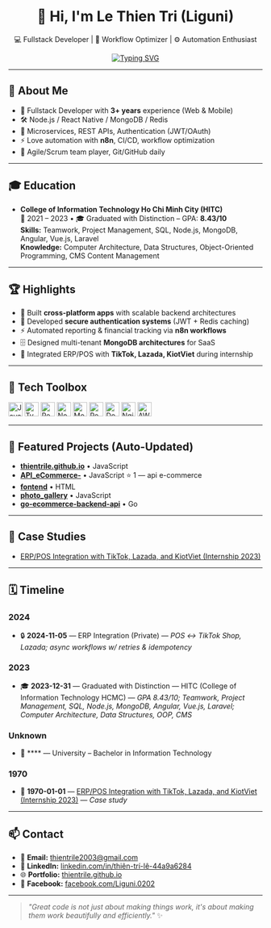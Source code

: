 <!-- Profile README (auto-updated) -->

<div align="center">

# 👋 Hi, I'm **Le Thien Tri** (Liguni)  
💻 Fullstack Developer | 🚀 Workflow Optimizer | ⚙️ Automation Enthusiast  

[![Typing SVG](https://readme-typing-svg.demolab.com?pause=1200&width=520&lines=Building+Scalable+%26+Beautiful+Apps;Node.js+%2B+React+Native+%2B+MongoDB;Turning+Ideas+Into+Impactful+Solutions)](https://git.io/typing-svg)

</div>

---

## 🧭 About Me
- 💼 Fullstack Developer with **3+ years** experience (Web & Mobile)
- 🛠 Node.js / React Native / MongoDB / Redis
- 🧩 Microservices, REST APIs, Authentication (JWT/OAuth)
- ⚡ Love automation with **n8n**, CI/CD, workflow optimization
- 🤝 Agile/Scrum team player, Git/GitHub daily

---
## 🎓 Education

- **College of Information Technology Ho Chi Minh City (HITC)**  
  📅 2021 – 2023 • 🎓 Graduated with Distinction – GPA: **8.43/10**  
  **Skills:** Teamwork, Project Management, SQL, Node.js, MongoDB, Angular, Vue.js, Laravel  
  **Knowledge:** Computer Architecture, Data Structures, Object-Oriented Programming, CMS Content Management


---

## 🏆 Highlights
- 🚀 Built **cross-platform apps** with scalable backend architectures
- 🔐 Developed **secure authentication systems** (JWT + Redis caching)
- ⚡ Automated reporting & financial tracking via **n8n workflows**
- 🗄 Designed multi-tenant **MongoDB architectures** for SaaS
- 🤝 Integrated ERP/POS with **TikTok, Lazada, KiotViet** during internship

---

## 🧰 Tech Toolbox
<!--TECH_TOOLBOX:START-->
<p>
  <img height="28" src="https://cdn.jsdelivr.net/gh/devicons/devicon/icons/javascript/javascript-original.svg" alt="JavaScript" title="JavaScript" />
  <img height="28" src="https://cdn.jsdelivr.net/gh/devicons/devicon/icons/typescript/typescript-original.svg" alt="TypeScript" title="TypeScript" />
  <img height="28" src="https://cdn.jsdelivr.net/gh/devicons/devicon/icons/react/react-original.svg" alt="React" title="React" />
  <img height="28" src="https://cdn.jsdelivr.net/gh/devicons/devicon/icons/nodejs/nodejs-original.svg" alt="Node.js" title="Node.js" />
  <img height="28" src="https://cdn.jsdelivr.net/gh/devicons/devicon/icons/mongodb/mongodb-original.svg" alt="MongoDB" title="MongoDB" />
  <img height="28" src="https://cdn.jsdelivr.net/gh/devicons/devicon/icons/redis/redis-original.svg" alt="Redis" title="Redis" />
  <img height="28" src="https://cdn.jsdelivr.net/gh/devicons/devicon/icons/docker/docker-original.svg" alt="Docker" title="Docker" />
  <img height="28" src="https://cdn.jsdelivr.net/gh/devicons/devicon/icons/nginx/nginx-original.svg" alt="Nginx" title="Nginx" />
  <img height="28" src="https://cdn.jsdelivr.net/gh/devicons/devicon/icons/amazonwebservices/amazonwebservices-original-wordmark.svg" alt="AWS" title="AWS" />
</p>
<!--TECH_TOOLBOX:END-->

---

## 📝 Featured Projects (Auto-Updated)
<!--FEATURED_PROJECTS:START-->
- **[thientrile.github.io](https://github.com/thientrile/thientrile.github.io)** • JavaScript
- **[API_eCommerce-](https://github.com/thientrile/API_eCommerce-)** • JavaScript ⭐ 1 — api e-commerce 
- **[fontend](https://github.com/thientrile/fontend)** • HTML
- **[photo_gallery](https://github.com/thientrile/photo_gallery)** • JavaScript
- **[go-ecommerce-backend-api](https://github.com/thientrile/go-ecommerce-backend-api)** • Go
<!--FEATURED_PROJECTS:END-->

---

## 🧪 Case Studies
<!--CASE_STUDIES:START-->
- [ERP/POS Integration with TikTok, Lazada, and KiotViet (Internship 2023)](./case-studies/2023-erp-pos-tiktok-lazada-kiotviet.md)
<!--CASE_STUDIES:END-->

---

## 🗓️ Timeline
<!--TIMELINE:START-->
### 2024
- 🔒 **2024-11-05** — ERP Integration (Private) — _POS ↔ TikTok Shop, Lazada; async workflows w/ retries & idempotency_

### 2023
- 🎓 **2023-12-31** — Graduated with Distinction — HITC (College of Information Technology HCMC) — _GPA 8.43/10; Teamwork, Project Management, SQL, Node.js, MongoDB, Angular, Vue.js, Laravel; Computer Architecture, Data Structures, OOP, CMS_

### Unknown
- 🧩 **** — University – Bachelor in Information Technology

### 1970
- 📄 **1970-01-01** — [ERP/POS Integration with TikTok, Lazada, and KiotViet (Internship 2023)](./case-studies/2023-erp-pos-tiktok-lazada-kiotviet.md) — _Case study_
<!--TIMELINE:END-->

---

## 📫 Contact
- 📧 **Email:** thientrile2003@gmail.com
- 💼 **LinkedIn:** [linkedin.com/in/thiên-trí-lê-44a9a6284](https://www.linkedin.com/in/thiên-trí-lê-44a9a6284/)
- 🌐 **Portfolio:** [thientrile.github.io](https://thientrile.github.io)
- 📱 **Facebook:** [facebook.com/Liguni.0202](https://www.facebook.com/Liguni.0202)

---

> *"Great code is not just about making things work, it's about making them work beautifully and efficiently."* ✨
